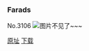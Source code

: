 ### Farads
No.3106
![图片不见了~~~](https://imgs.xkcd.com/comics/farads.png)

[原址](https://xkcd.com//3106) [下载](https://imgs.xkcd.com/comics/farads.png)

